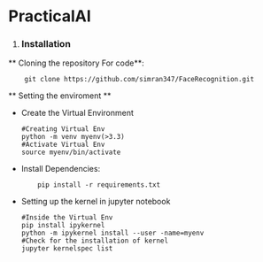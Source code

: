 # PracticalAI

1. ### Installation
** Cloning the repository For code**:

        git clone https://github.com/simran347/FaceRecognition.git

      


** Setting the enviroment  **

* Create the Virtual Environment

      #Creating Virtual Env
      python -m venv myenv(>3.3)
      #Activate Virtual Env    
      source myenv/bin/activate

* Install Dependencies:

		  pip install -r requirements.txt 

* Setting up the kernel in jupyter notebook 

      #Inside the Virtual Env 
      pip install ipykernel
      python -m ipykernel install --user -name=myenv
      #Check for the installation of kernel
      jupyter kernelspec list
 




